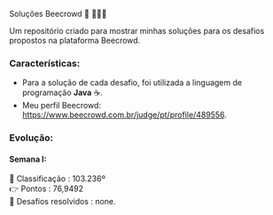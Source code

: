 <p style="text-align: 'center'>![logo_beecrowd](https://github.com/MatheusMartins3191/beecrowd_solucoes/blob/master/icone_beecrowd.PNG)</p>

# Soluções Beecrowd 🐝 🧑‍🤝‍🧑

Um repositório criado para mostrar minhas soluções para os desafios propostos na plataforma Beecrowd.

### Características: 

 - Para a solução de cada desafio, foi utilizada a linguagem de programação **Java** ☕.
 - Meu perfil Beecrowd: https://www.beecrowd.com.br/judge/pt/profile/489556. 

### Evolução:

#### Semana I: 

🥇 Classificação       : 103.236º<br>
👉 Pontos              :  76,9492<br>
📝 Desafios resolvidos : none.

 

 
